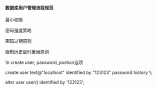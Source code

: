 #### 数据库用户管理流程规范
最小权限

密码强度策略

密码过期原则

限制历史密码重用原则


\h create user;
password_postion选项

create user test@"localhost" identified by "123123" password history 1;


alter user user() identified by '123123';
